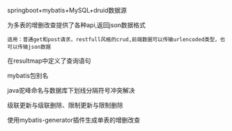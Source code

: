 springboot+mybatis+MySQL+druid数据源

为多表的增删改查提供了各种api,返回json数据格式

    适用：普通get和post请求，restfull风格的crud,前端数据可以传输urlencoded类型，也可以传输json数据
    
在resultmap中定义了查询语句

mybatis包别名

java驼峰命名与数据库下划线分隔符号冲突解决

级联更新与级联删除、限制更新与限制删除

使用mybatis-generator插件生成单表的增删改查

